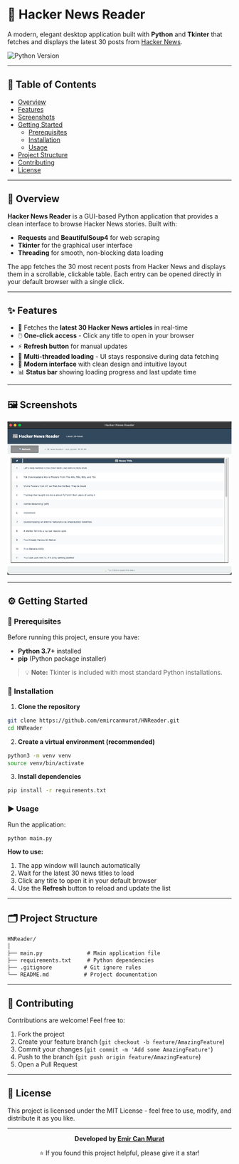 # 📰 Hacker News Reader

A modern, elegant desktop application built with **Python** and **Tkinter** that fetches and displays the latest 30 posts from [Hacker News](https://news.ycombinator.com/).

![Python Version](https://img.shields.io/badge/python-3.7+-blue.svg)

---

## 📑 Table of Contents

- [Overview](#overview)
- [Features](#features)
- [Screenshots](#screenshots)
- [Getting Started](#getting-started)
  - [Prerequisites](#prerequisites)
  - [Installation](#installation)
  - [Usage](#usage)
- [Project Structure](#project-structure)
- [Contributing](#contributing)
- [License](#license)

---

## 🧭 Overview

**Hacker News Reader** is a GUI-based Python application that provides a clean interface to browse Hacker News stories. Built with:

- **Requests** and **BeautifulSoup4** for web scraping
- **Tkinter** for the graphical user interface
- **Threading** for smooth, non-blocking data loading

The app fetches the 30 most recent posts from Hacker News and displays them in a scrollable, clickable table. Each entry can be opened directly in your default browser with a single click.

---

## ✨ Features

- 🔄 Fetches the **latest 30 Hacker News articles** in real-time
- 🖱️ **One-click access** - Click any title to open in your browser
- ⚡ **Refresh button** for manual updates
- 🧵 **Multi-threaded loading** - UI stays responsive during data fetching
- 🎨 **Modern interface** with clean design and intuitive layout
- 📊 **Status bar** showing loading progress and last update time

---

## 🖼️ Screenshots

![Hacker News Reader](screenshot.png)

---

## ⚙️ Getting Started

### 🧩 Prerequisites

Before running this project, ensure you have:

- **Python 3.7+** installed
- **pip** (Python package installer)

> 💡 **Note:** Tkinter is included with most standard Python installations.

### 💾 Installation

1. **Clone the repository**
```bash
git clone https://github.com/emircanmurat/HNReader.git
cd HNReader
```

2. **Create a virtual environment (recommended)**
```bash
python3 -m venv venv
source venv/bin/activate
```

3. **Install dependencies**
```bash
pip install -r requirements.txt
```

### ▶️ Usage

Run the application:
```bash
python main.py
```

**How to use:**
1. The app window will launch automatically
2. Wait for the latest 30 news titles to load
3. Click any title to open it in your default browser
4. Use the **Refresh** button to reload and update the list

---

## 🗂 Project Structure

```
HNReader/
│
├── main.py              # Main application file
├── requirements.txt     # Python dependencies
├── .gitignore          # Git ignore rules
└── README.md           # Project documentation
```

---

## 🤝 Contributing

Contributions are welcome! Feel free to:

1. Fork the project
2. Create your feature branch (`git checkout -b feature/AmazingFeature`)
3. Commit your changes (`git commit -m 'Add some AmazingFeature'`)
4. Push to the branch (`git push origin feature/AmazingFeature`)
5. Open a Pull Request

---

## 📄 License

This project is licensed under the MIT License - feel free to use, modify, and distribute it as you like.

---

<div align="center">

**Developed by [Emir Can Murat](https://github.com/emircanmurat)**

⭐ If you found this project helpful, please give it a star!

</div>
